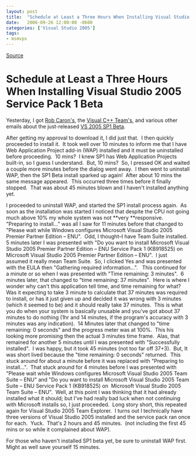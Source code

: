 ```yaml
---
layout: post
title:  "Schedule at Least a Three Hours When Installing Visual Studio 2005 Service Pack 1 Beta"
date:   2006-09-26 12:00:00 -0600
categories: ['Visual Studio 2005']
tags:
- msmvps
---
```

[Source](http://blogs.msmvps.com/peterritchie/2006/09/27/schedule-at-least-a-three-hours-when-installing-visual-studio-2005-service-pack-1-beta/ "Permalink to Schedule at Least a Three Hours When Installing Visual Studio 2005 Service Pack 1 Beta")

# Schedule at Least a Three Hours When Installing Visual Studio 2005 Service Pack 1 Beta

Yesterday, I got [Rob Caron's][1], the [Visual C++ Team's][2], and various other emails about the just-released [VS 2005 SP1 Beta][3].

After getting my approval to download it, I did just that.  I then quickly proceeded to install it.  It took well over 10 minutes to inform me that I have Web Application Project add-in (WAP) installed and it must be uninstalled before proceeding.  10 mins?  I knew SP1 has Web Application Projects built-in, so I guess I understand.  But, 10 mins?  So, I pressed OK and waited a couple more minutes before the dialog went away.  I then went to uninstall WAP, then the SP1 Beta install sparked up again!  After about 10 mins the same message appeared.  This occurred three times before it finally stopped.  That was about 45 minutes blown and I haven't installed anything yet.

I proceeded to uninstall WAP, and started the SP1 install process again.  As soon as the installation was started I noticed that despite the CPU not going much above 10% my whole system was not **very **responsive.  "Preparing to install…" was all I saw for 11 minutes before that changed to "Please wait while Windows configures Microsoft Visual Studio 2005 Premier Partner Edition – ENU".  Odd, I thought–I have Team Suite installed.  5 minutes later I was presented with "Do you want to install Microsoft Visual Studio 2005 Premier Partner Edition – ENU Service Pack 1 (KB918525) on Microsoft Visual Studio 2005 Premier Partner Edition – ENU".  I just assumed it really mean Team Suite.  So, I clicked Yes and was presented with the EULA then "Gathering required information…".   This continued for a minute or so when I was presented with "Time remaining: 3 minutes".  6 minutes later, that changed to "time remaining: 37 minutes".  Here is where I wonder why can't this application tell time, and time remaining for what?  Was it expecting to take 3 minute to calculate that 37 minutes was required to install, or has it just given up and decided it was wrong with 3 minutes (which it seemed to be) and it should really take 37 minutes.  This is what you do when your system is basically unusable and you've got about 37 minutes to do nothing (1hr and 14 minutes, if the program's accuracy with 3 minutes was any indication).  14 Minutes later that changed to "time remaining: 0 seconds" and the progress meter was at 100%.  This his looking more promising then the actual 3 minutes time frame.  Alas, that remained for another 5 minutes until I was presented with "Successfully installed".  I was happy, but it took 45 minutes (not too far off 37+3).  But, It was short lived because the "time remaining: 0 seconds" returned.  This stuck around for about a minute before it was replaced with "Preparing to install…".  That stuck around for 4 minutes before I was presented with "Please wait while Windows configures Microsoft Visual Studio 2005 Team Suite – ENU" and "Do you want to install Microsoft Visual Studio 2005 Team Suite – ENU Service Pack 1 (KB918525) on  Microsoft Visual Studio 2005 Team Suite – ENU".  Well, at this point I was thinking that it had already installed what it should; but I've had really bad luck when not continuing with Microsoft installs so, I just proceeded.  Long story short, this repeated again for Visual Studio 2005 Team Explorer.  I turns out I technically have three versions of Visual Studio 2005 installed and the service pack ran once for each.  Yuck.  That's 2 hours and 45 minutes.  (not including the first 45 mins or so while it complained about WAP).

For those who haven't installed SP1 beta yet, be sure to uninstall WAP first.  Might as well save yourself 15 minutes.

[1]: http://blogs.msdn.com/robcaron/archive/2006/09/26/772932.aspx
[2]: http://blogs.msdn.com/vcblog/archive/2006/09/27/772917.aspx
[3]: http://connect.microsoft.com/visualstudio

